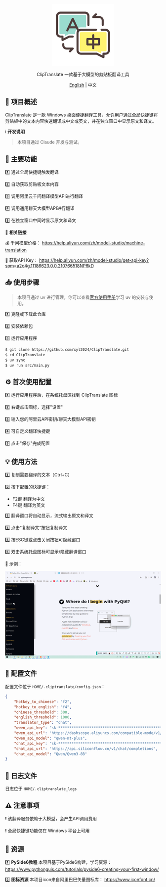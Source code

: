 <p align="center">
  <img width="200px" height="200px" src="assets/app_icon.png" />
</p>

<p align="center">ClipTranslate 一款基于大模型的剪贴板翻译工具</p>

<p align="center"><a href="README.en.md">English</a> | 中文</p>

## 🚀 **项目概述**

ClipTranslate 是一款 Windows 桌面便捷翻译工具，允许用户通过全局快捷键将剪贴板中的文本内容快速翻译成中文或英文，并在独立窗口中显示原文和译文。

ℹ️ **开发说明**

> 本项目通过 Claude 开发与测试。

## 🔧 **主要功能**

1️⃣ 通过全局快捷键触发翻译

2️⃣ 自动获取剪贴板文本内容

3️⃣ 调用阿里云千问翻译模型API进行翻译

4️⃣ 调用通用聊天大模型API进行翻译

5️⃣ 在独立窗口中同时显示原文和译文

📌 **相关链接**

💰 千问模型价格：
https://help.aliyun.com/zh/model-studio/machine-translation

🔑 获取API Key：
https://help.aliyun.com/zh/model-studio/get-api-key?spm=a2c4g.11186623.0.0.210766518NP6kD


## 📥 **使用步骤**

> 本项目通过 uv 进行管理，你可以查看[官方使用手册](https://docs.astral.sh/uv/)学习 uv 的安装与使用。

1️⃣ 克隆或下载此仓库

2️⃣ 安装依赖包

3️⃣ 运行应用程序

```bash
$ git clone https://github.com/xyl2024/ClipTranslate.git
$ cd ClipTranslate
$ uv sync
$ uv run src/main.py
```

## ⚙️ **首次使用配置**

1️⃣ 运行应用程序后，在系统托盘区找到 ClipTranslate 图标

2️⃣ 右键点击图标，选择"设置"

3️⃣ 输入您的阿里云API密钥/聊天大模型API密钥

4️⃣ 可自定义翻译快捷键

5️⃣ 点击"保存"完成配置

## 💡 **使用方法**

1️⃣ 复制需要翻译的文本（Ctrl+C）

2️⃣ 按下配置的快捷键：
   - F2键 翻译为中文
   - F4键 翻译为英文

3️⃣ 翻译窗口将自动显示，流式输出原文和译文

4️⃣ 点击"复制译文"按钮复制译文

5️⃣ 按ESC键或点击关闭按钮可隐藏窗口

6️⃣ 双击系统托盘图标可显示/隐藏翻译窗口

🎥 示例：

![](assets/usage.gif)


## 📂 **配置文件**

配置文件位于 `HOME/.cliptranslate/config.json`：

```json
{
    "hotkey_to_chinese": "f2",
    "hotkey_to_english": "f4",
    "chinese_threshold": 300,
    "english_threshold": 1000,
    "translator_type": "chat",
    "qwen_api_key": "sk-************************************************",
    "qwen_api_url": "https://dashscope.aliyuncs.com/compatible-mode/v1/chat/completions",
    "qwen_api_model": "qwen-mt-plus",
    "chat_api_key": "sk-************************************************",
    "chat_api_url": "https://api.siliconflow.cn/v1/chat/completions",
    "chat_api_model": "Qwen/Qwen3-8B"
}
```

## 📝 **日志文件**

日志位于 `HOME/.cliptranslate_logs`

## ⚠️ **注意事项**

❗ 该翻译服务依赖于大模型，会产生API调用费用

❗ 全局快捷键功能仅在 Windows 平台上可用

## 🎨 **资源**

1️⃣ **PySide6教程**
本项目基于PySide6构建，学习资源：
https://www.pythonguis.com/tutorials/pyside6-creating-your-first-window/

2️⃣ **图标资源**
本项目icon来自阿里巴巴矢量图标库：
https://www.iconfont.cn/